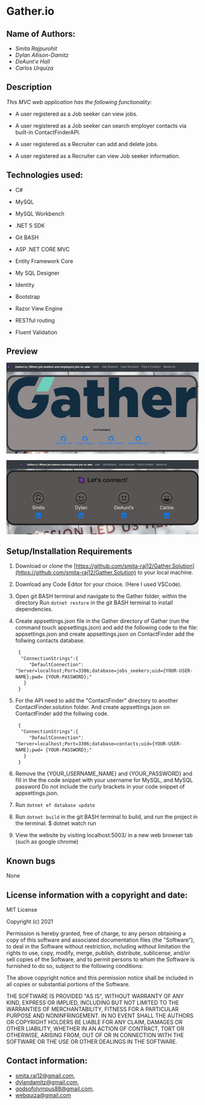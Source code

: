 # Gather.io

## Name of Authors:

   * _Smita Rajpurohit_
   * _Dylan Allison-Damitz_
   * _DeAunt'e Hall_
   * _Carlos Urquiza_

## Description

_This MVC web application has the following functionality:_

* A user registered as a Job seeker can view jobs.

* A user registered as a Job seeker can search employer contacts via built-in ContactFinderAPI.

* A user registered as a Recruiter can add and delete jobs.

* A user registered as a Recruiter can view Job seeker information.

## Technologies used:

* C#

* MySQL

* MySQL Workbench

* .NET 5 SDK

* Git BASH

* ASP .NET CORE MVC

* Entity Framework Core

* My SQL Designer

* Identity

* Bootstrap

* Razor View Engine

* RESTful routing

* Fluent Validation

## Preview

![alt text](Capture.png) 

![alt text](Capture2.png)

## Setup/Installation Requirements

1. Download or clone the [https://github.com/smita-raj12/Gather.Solution](https://github.com/smita-raj12/Gather.Solution) to your local machine.

2. Download any Code Editor for your choice. (Here I used VSCode).

3. Open git BASH terminal and navigate to the Gather folder, within the directory
Run `dotnet restore` in the git BASH terminal to install dependencies. 

4. Create appsettings.json file in the Gather directory of Gather (run the command touch appsettings.json) and add the following code to the file: appsettings.json and create appsettings.json on ContactFinder add the follwing contacts database.

      
        {                                                    
         "ConnectionStrings":{                                                          
            "DefaultConnection": "Server=localhost;Port=3306;database=jobs_seekers;uid={YOUR-USER-NAME};pwd= {YOUR-PASSWORD};"                                        
          }                                                                                
        }                                                                               

5. For the API need to add the "ContactFinder" directory to another ContactFinder.solution folder. And create appsettings.json on ContactFinder add the follwing code.

        {                                                    
         "ConnectionStrings":{                                                          
            "DefaultConnection": "Server=localhost;Port=3306;database=contacts;uid={YOUR-USER-NAME};pwd= {YOUR-PASSWORD};"                                        
          }                                                                                
        }   

6. Remove the {YOUR_USERNAME_NAME} and {YOUR_PASSWORD} and fill in the the code snippet with your username for MySQL, and MySQL password Do not include the curly brackets in your code snippet of appsettings.json.                                       
  
7. Run  `dotnet ef database update`

8. Run `dotnet build` in the git BASH terminal to build, and run the project in the terminal. $ dotnet watch run

9. View the website by visiting localhost:5003/ in a new web browser tab (such as google chrome)


## Known bugs

None 

## License information with a copyright and date:

MIT License

Copyright (c) 2021 

Permission is hereby granted, free of charge, to any person obtaining a copy of this software and associated documentation files (the "Software"), to deal in the Software without restriction, including without limitation the rights to use, copy, modify, merge, publish, distribute, sublicense, and/or sell copies of the Software, and to permit persons to whom the Software is furnished to do so, subject to the following conditions:

The above copyright notice and this permission notice shall be included in all copies or substantial portions of the Software.

THE SOFTWARE IS PROVIDED "AS IS", WITHOUT WARRANTY OF ANY KIND, EXPRESS OR IMPLIED, INCLUDING BUT NOT LIMITED TO THE WARRANTIES OF MERCHANTABILITY, FITNESS FOR A PARTICULAR PURPOSE AND NONINFRINGEMENT. IN NO EVENT SHALL THE AUTHORS OR COPYRIGHT HOLDERS BE LIABLE FOR ANY CLAIM, DAMAGES OR OTHER LIABILITY, WHETHER IN AN ACTION OF CONTRACT, TORT OR OTHERWISE, ARISING FROM, OUT OF OR IN CONNECTION WITH THE SOFTWARE OR THE USE OR OTHER DEALINGS IN THE SOFTWARE.

## Contact information:
   
* smita.raj12@gmail.com, 
* dylandamitz@gmail.com, 
* godsofolympus88@gmail.com, 
* webquiza@gmail.com

